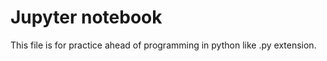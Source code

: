 # Jupyter notebook 

This file is for practice ahead of programming in python like .py extension. 


